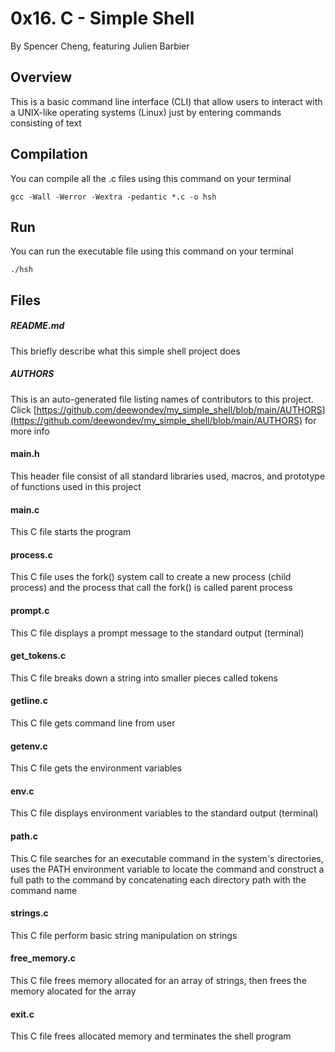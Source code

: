 # 0x16. C - Simple Shell
By Spencer Cheng, featuring Julien Barbier


## Overview

This is a basic command line interface (CLI) that allow users to interact with a UNIX-like operating systems (Linux) just by entering commands consisting of text


## Compilation
You can compile all the .c files using this command on your terminal

```
gcc -Wall -Werror -Wextra -pedantic *.c -o hsh
```


## Run
You can run the executable file using this command on your terminal

```
./hsh
```


## Files

##### README.md
This briefly describe what this simple shell project does
>
##### AUTHORS
This is an auto-generated file listing names of contributors to this project. 
Click [https://github.com/deewondev/my_simple_shell/blob/main/AUTHORS](https://github.com/deewondev/my_simple_shell/blob/main/AUTHORS) for more info
>
#### main.h
This header file consist of all standard libraries used, macros, and prototype of functions used in this project
>
#### main.c
This C file starts the program
>
#### process.c
This C file uses the fork() system call to create a new process (child process) and the process that call the fork() is called parent process
>
#### prompt.c
This C file displays a prompt message to the standard output (terminal)

#### get_tokens.c
This C file breaks down a string into smaller pieces called tokens

#### getline.c
This C file gets command line from user

#### getenv.c
This C file gets the environment variables

#### env.c
This C file displays environment variables to the standard output (terminal)

#### path.c
This C file searches for an executable command in the system's directories, uses the PATH environment variable to locate the command and construct a full path to the command by concatenating each directory path with the command name

#### strings.c
This C file perform basic string manipulation on strings

#### free_memory.c
This C file frees memory allocated for an array of strings, then frees the memory alocated for the array

#### exit.c
This C file frees allocated memory and terminates the shell program

